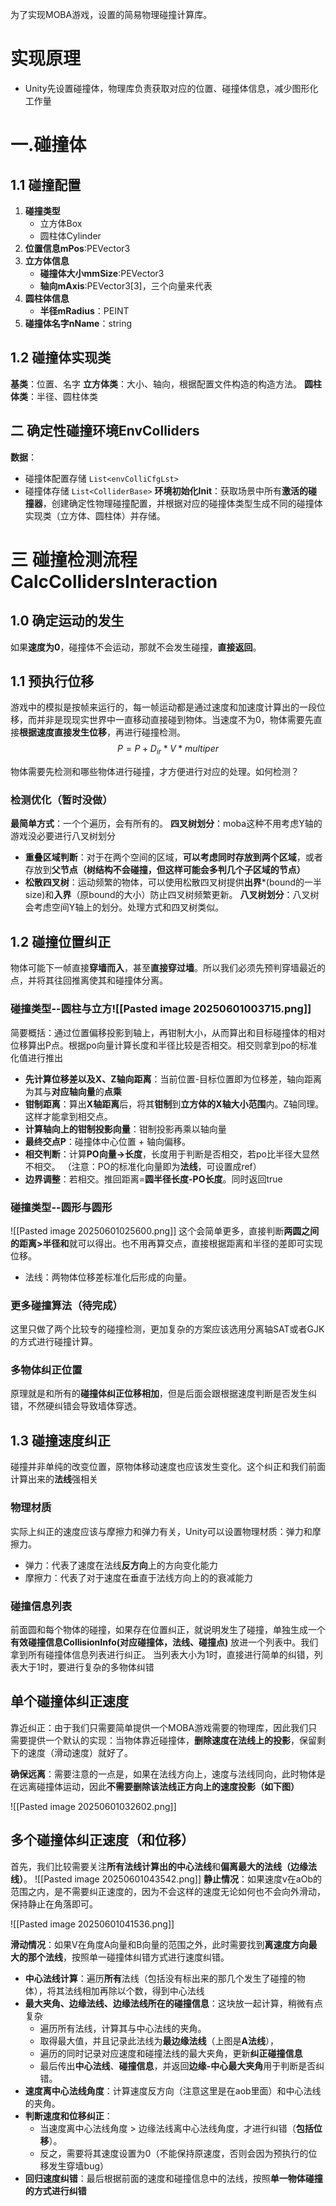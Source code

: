 为了实现MOBA游戏，设置的简易物理碰撞计算库。
# 实现原理
- Unity先设置碰撞体，物理库负责获取对应的位置、碰撞体信息，减少图形化工作量

# 一.碰撞体
## 1.1 碰撞配置
1. **碰撞类型**
	- 立方体Box
	- 圆柱体Cylinder
2. **位置信息mPos**:PEVector3
3. **立方体信息**
	- **碰撞体大小mmSize**:PEVector3
	- **轴向mAxis**:PEVector3[3]，三个向量来代表
4. **圆柱体信息**
	- **半径mRadius**：PEINT
5. **碰撞体名字nName**：string
## 1.2 碰撞体实现类
**基类**：位置、名字
**立方体类**：大小、轴向，根据配置文件构造的构造方法。
**圆柱体类**：半径、圆柱体类

## 二 确定性碰撞环境EnvColliders
**数据**：
- 碰撞体配置存储 `List<envColliCfgLst>`
- 碰撞体存储 `List<ColliderBase>`
**环境初始化Init**：获取场景中所有**激活的碰撞器**，创建确定性物理碰撞配置，并根据对应的碰撞体类型生成不同的碰撞体实现类（立方体、圆柱体）并存储。


# 三 碰撞检测流程CalcCollidersInteraction

## 1.0 确定运动的发生
如果**速度为0**，碰撞体不会运动，那就不会发生碰撞，**直接返回**。
## 1.1 预执行位移
游戏中的模拟是按帧来运行的，每一帧运动都是通过速度和加速度计算出的一段位移，而并非是现现实世界中一直移动直接碰到物体。当速度不为0，物体需要先直接**根据速度直接发生位移**，再进行碰撞检测。
$$
	P = P +D_{ir} * V * multiper
$$

物体需要先检测和哪些物体进行碰撞，才方便进行对应的处理。如何检测？
### 检测优化（暂时没做）
**最简单方式**：一个个遍历，会有所有的。
**四叉树划分**：moba这种不用考虑Y轴的游戏没必要进行八叉树划分
- **重叠区域判断**：对于在两个空间的区域，**可以考虑同时存放到两个区域**，或者存放到**父节点（树结构不会碰撞，但这样可能会多判几个子区域的节点）**
- **松散四叉树**：运动频繁的物体，可以使用松散四叉树提供**出界***(bound的一半size)和**入界**（原bound的大小）防止四叉树频繁更新。
**八叉树划分**：八叉树会考虑空间Y轴上的划分。处理方式和四叉树类似。



## 1.2 碰撞位置纠正
物体可能下一帧直接**穿墙而入**，甚至**直接穿过墙**。所以我们必须先预判穿墙最近的点，并将其往回推离使其和碰撞体分离。
### 碰撞类型--圆柱与立方![[Pasted image 20250601003715.png]]
简要概括：通过位置偏移投影到轴上，再钳制大小，从而算出和目标碰撞体的相对位移算出P点。根据po向量计算长度和半径比较是否相交。相交则拿到po的标准化值进行推出
- **先计算位移差以及X、Z轴向距离**：当前位置-目标位置即为位移差，轴向距离为其与**对应轴向量**的**点乘**
- **钳制距离**：算出**X轴距离**后，将其**钳制**到**立方体的X轴大小范围**内。Z轴同理。这样才能拿到相交点。
- **计算轴向上的钳制投影向量**：钳制投影再乘以轴向量
- **最终交点P**：碰撞体中心位置 + 轴向偏移。
- **相交判断**：计算**PO向量->长度**，长度用于判断是否相交，若po比半径大显然不相交。
（注意：PO的标准化向量即为**法线**，可设置成ref）
- **边界调整**：若相交。推回距离=**圆半径长度-PO长度**。同时返回true
### 碰撞类型--圆形与圆形
![[Pasted image 20250601025600.png]]
这个会简单更多，直接判断**两圆之间的距离>半径和**就可以得出。也不用再算交点，直接根据距离和半径的差即可实现位移。
- 法线：两物体位移差标准化后形成的向量。
### 更多碰撞算法（待完成）
这里只做了两个比较专的碰撞检测，更加复杂的方案应该选用分离轴SAT或者GJK的方式进行碰撞计算。
### 多物体纠正位置
原理就是和所有的**碰撞体纠正位移相加**，但是后面会跟根据速度判断是否发生纠错，不然硬纠错会导致墙体穿透。

## 1.3 碰撞速度纠正
碰撞并非单纯的改变位置，原物体移动速度也应该发生变化。这个纠正和我们前面计算出来的**法线**强相关
### 物理材质
实际上纠正的速度应该与摩擦力和弹力有关，Unity可以设置物理材质：弹力和摩擦力。
- 弹力：代表了速度在法线**反方向**上的方向变化能力
- 摩擦力：代表了对于速度在垂直于法线方向上的的衰减能力


### 碰撞信息列表
前面圆和每个物体的碰撞，如果存在位置纠正，就说明发生了碰撞，单独生成一个**有效碰撞信息CollisionInfo(对应碰撞体，法线、碰撞点)** 放进一个列表中。我们拿到所有碰撞体信息列表进行纠正。
当列表大小为1时，直接进行简单的纠错，列表大于1时，要进行复杂的多物体纠错
## 单个碰撞体纠正速度
靠近纠正：由于我们只需要简单提供一个MOBA游戏需要的物理库，因此我们只需要提供一个默认的实现：当物体靠近碰撞体，**删除速度在法线上的投影**，保留剩下的速度（滑动速度）就好了。

**确保远离**：需要注意的一点是，如果在法线方向上，速度与法线同向，此时物体是在远离碰撞体运动，因此**不需要删除该法线正方向上的速度投影（如下图）**

![[Pasted image 20250601032602.png]]

## 多个碰撞体纠正速度（和位移）


首先，我们比较需要关注**所有法线计算出的中心法线**和**偏离最大的法线（边缘法线）**。
![[Pasted image 20250601043542.png]]
**静止情况**：如果速度v在aOb的范围之内，是不需要纠正速度的，因为不会这样的速度无论如何也不会向外滑动，保持静止在角落即可。

![[Pasted image 20250601041536.png]]

**滑动情况**：如果V在角度A向量和B向量的范围之外，此时需要找到**离速度方向最大的那个法线**，按照单一碰撞体纠错方式进行速度纠错。
- **中心法线计算**：遍历**所有**法线（包括没有标出来的那几个发生了碰撞的物体），将其法线相加再除以个数，得到中心法线
- **最大夹角、边缘法线、边缘法线所在的碰撞信息**：这块放一起计算，稍微有点复杂
	- 遍历所有法线，计算其与中心法线的夹角。
	- 取得最大值，并且记录此法线为**最边缘法线**（上图是**A法线**），
	- 遍历的同时记录对应速度和碰撞法线的最大夹角，更新**纠正碰撞信息**
	- 最后传出**中心法线**、**碰撞信息**，并返回**边缘-中心最大夹角**用于判断是否纠错。
- **速度离中心法线角度**：计算速度反方向（注意这里是在aob里面）和中心法线的夹角。
- **判断速度和位移纠正**：
	- 当速度离中心法线角度 > 边缘法线离中心法线角度，才进行纠错（**包括位移**）。
	- 反之，需要将其速度设置为0（不能保持原速度，否则会因为预执行的位移发生穿墙bug）
- **回归速度纠错**：最后根据前面的速度和碰撞信息中的法线，按照**单一物体碰撞的方式进行纠错**


